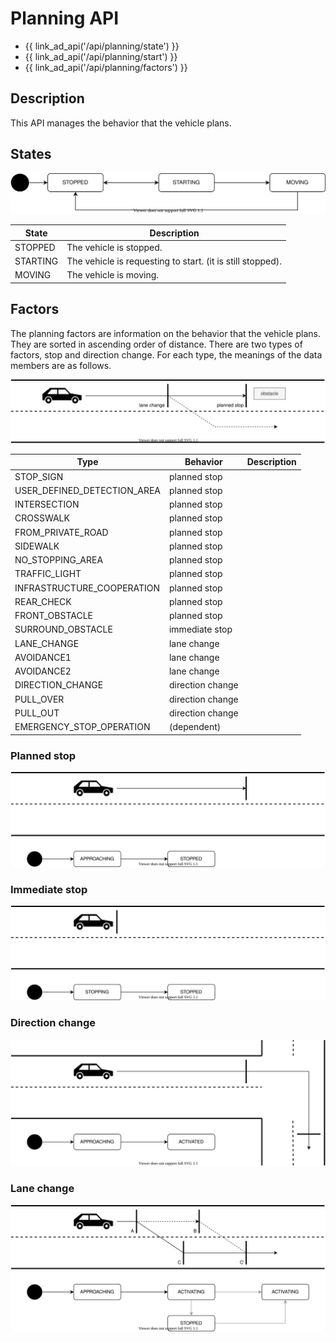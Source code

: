 # Planning API

- {{ link_ad_api('/api/planning/state') }}
- {{ link_ad_api('/api/planning/start') }}
- {{ link_ad_api('/api/planning/factors') }}

## Description

This API manages the behavior that the vehicle plans.

## States

![planning-state](./docs/state.drawio.svg)

| State    | Description                                                |
| -------- | ---------------------------------------------------------- |
| STOPPED  | The vehicle is stopped.                                    |
| STARTING | The vehicle is requesting to start. (it is still stopped). |
| MOVING   | The vehicle is moving.                                     |

## Factors

The planning factors are information on the behavior that the vehicle plans.
They are sorted in ascending order of distance.
There are two types of factors, stop and direction change.
For each type, the meanings of the data members are as follows.

![planning-factors](./docs/factors.drawio.svg)

| Type                        | Behavior         | Description |
| --------------------------- | ---------------- | ----------- |
| STOP_SIGN                   | planned stop     |             |
| USER_DEFINED_DETECTION_AREA | planned stop     |             |
| INTERSECTION                | planned stop     |             |
| CROSSWALK                   | planned stop     |             |
| FROM_PRIVATE_ROAD           | planned stop     |             |
| SIDEWALK                    | planned stop     |             |
| NO_STOPPING_AREA            | planned stop     |             |
| TRAFFIC_LIGHT               | planned stop     |             |
| INFRASTRUCTURE_COOPERATION  | planned stop     |             |
| REAR_CHECK                  | planned stop     |             |
| FRONT_OBSTACLE              | planned stop     |             |
| SURROUND_OBSTACLE           | immediate stop   |             |
| LANE_CHANGE                 | lane change      |             |
| AVOIDANCE1                  | lane change      |             |
| AVOIDANCE2                  | lane change      |             |
| DIRECTION_CHANGE            | direction change |             |
| PULL_OVER                   | direction change |             |
| PULL_OUT                    | direction change |             |
| EMERGENCY_STOP_OPERATION    | (dependent)      |             |

### Planned stop

![planned-stop-factor](./docs/factors-planned-stop.drawio.svg)

### Immediate stop

![immediate-stop-factor](./docs/factors-immediate-stop.drawio.svg)

### Direction change

![direction-change-factor](./docs/factors-direction-change.drawio.svg)

### Lane change

![lane-change-factor](./docs/factors-lane-change.drawio.svg)
